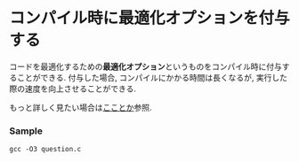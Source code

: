 # コンパイル時に最適化オプションを付与する
コードを最適化するための**最適化オプション**というものをコンパイル時に付与することができる.
付与した場合, コンパイルにかかる時間は長くなるが, 実行した際の速度を向上させることができる.

もっと詳しく見たい場合は[こことか](http://wwweic.eri.u-tokyo.ac.jp/computer/manual/altix/compile/Fortran/Intel_Fdoc91/main_for/mergedProjects/optaps_for/common/optaps_lev_opts.htm)参照.

### Sample
```
gcc -O3 question.c
```
